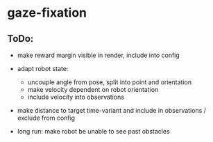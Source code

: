 # gaze-fixation

## ToDo:
- make reward margin visible in render, include into config
- adapt robot state:
    - uncouple angle from pose, split into point and orientation
    - make velocity dependent on robot orientation
    - include velocity into observations
- make distance to target time-variant and include in observations / exclude from config

- long run: make robot be unable to see past obstacles